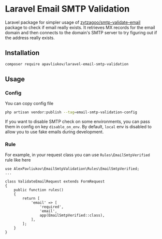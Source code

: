 # Laravel Email SMTP Validation

Laravel package for simpler usage of [zytzagoo/smtp-validate-email](https://github.com/zytzagoo/smtp-validate-email) package to check if email really exists. It retrieves MX records for the email domain and then connects to the domain's SMTP server to try figuring out if the address really exists.

## Installation

```bash
composer require apavliukov/laravel-email-smtp-validation
```

## Usage

### Config
You can copy config file

```bash
php artisan vendor:publish --tag=email-smtp-validation-config
```

If you want to disable SMTP check on some environments, you can pass them in config on key `disable_on_env`. By default, `local` env is disabled to allow you to use fake emails during development.

### Rule

For example, in your request class you can use `Rules\EmailSmtpVerified` rule like here

```injectablephp
use AlexPavliukov\EmailSmtpValidation\Rules\EmailSmtpVerified;
...

class ValidateEmailRequest extends FormRequest
{
    public function rules()
    {
        return [
            'email' => [
                'required',
                'email',
                app(EmailSmtpVerified::class),
            ],
        ];
    }
}
```
